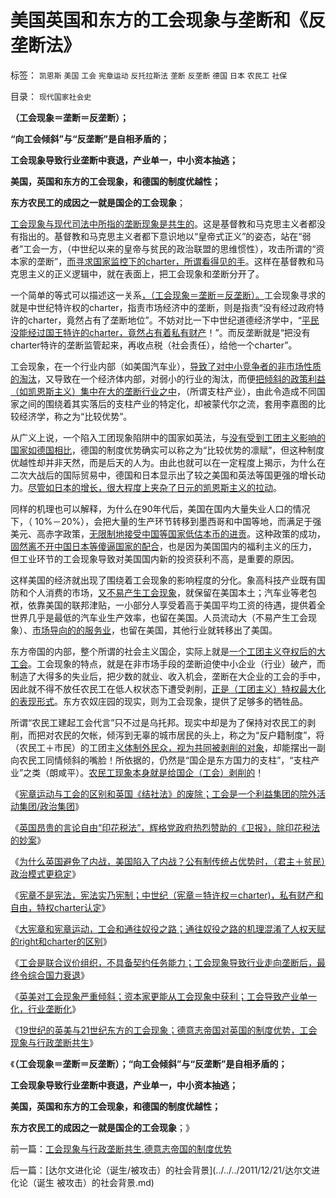 # 美国英国和东方的工会现象与垄断和《反垄断法》

标签： `凯恩斯` `美国` `工会` `宪章运动` `反托拉斯法` `垄断` `反垄断` `德国` `日本` `农民工` `社保` 

目录： `现代国家社会史`

**（工会现象＝垄断＝反垄断）；**

**“向工会倾斜”与“反垄断”是自相矛盾的；**

**工会现象导致行业垄断中衰退，产业单一，中小资本抽逃；**

**美国，英国和东方的工会现象，和德国的制度优越性；**

**东方农民工的成因之一就是国企的工会现象**；

[工会现象与现代司法中所指的垄断现象是共生的](../../../2009/9/14/“垄断”是构成四百年世界现代史的关键词.md)。这是基督教和马克思主义者都没有指出的。基督教和马克思主义者都下意识地以“皇帝式正义”的姿态，站在“弱者”工会一方，（中世纪以来的皇帝与贫民的政治联盟的思维惯性），攻击所谓的“资本家的垄断”，[而寻求国家监控下的charter，所谓看得见的手](../../../2011/12/18/宪章不是宪法，中世纪的特权，特许权，charter.md)。这样在基督教和马克思主义的正义逻辑中，就在表面上，把工会现象和垄断分开了。

一个简单的等式可以描述这一关系[，（工会现象＝垄断＝反垄断）。](../../../2011/7/4/反托拉斯法是恶法＝&nbsp;（工会托拉斯&nbsp;Vs&nbsp;企业托拉斯）.md)工会现象寻求的就是中世纪特许权的charter，指责市场经济中的垄断，则是指责“没有经过政府特许的charter，竟然占有了垄断地位”。不妨对比一下中世纪道德经济学中，“[平民没能经过国王特许的charter，竟然占有着私有财产](../../../2011/10/19/罗马帝国《通往中世纪奴役之路》经济路线图.md)！”。而反垄断就是“把没有charter特许的垄断监管起来，再收点税（社会责任），给他一个charter”。

工会现象，在一个行业内部（如美国汽车业），[导致了对中小竞争者的非市场性质的淘汰](../../../2011/7/10/工团主义造就行政垄断寡头.md)，又导致在一个经济体内部，对弱小的行业的淘汰，而便[把倾斜的政策利益（如凯恩斯主义）集中在大的垄断行业之中](../../../2011/6/15/费雪低利率和通缩论代表了权贵垄断特权的利益.md)，（所谓支柱产业），由此令造成不同国家之间的围绕着其实落后的支柱产业的特定化，却被蒙代尔之流，套用李嘉图的比较经济学，称之为“比较优势”。

从广义上说，一个陷入工团现象陷阱中的国家如英法，与[没有受到工团主义影响的国家如德国相比](../../../2010/3/18/旧德国是爱国分子追求的理想帝国.md)，德国的制度优势确实可以称之为“比较优势的凛赋”，但这种制度优越性却并非天然，而是后天的人为。由此也就可以在一定程度上揭示，为什么在二次大战后的国际贸易中，德国和日本显示出了较之美国和英法等国更强的增长动力。[尽管如日本的增长，很大程度上夹杂了日元的凯恩斯主义的拉动](../../../2011/1/17/广场协议德国马克和日元的冰火两重天.md)。

同样的机理也可以解释，为什么在90年代后，美国在国内大量失业人口的情况下，（
10%－20%），会把大量的生产环节转移到墨西哥和中国等地，而满足于强美元、高赤字政策，[无限制地接受中国等国家低估本币的进贡](../../../2011/1/21/美国是有史以来最有油水的“帝国”.md)。这种政策的成功，[固然离不开中国日本等傻逼国家的配合](../../../2011/9/17/非暴力竞争原理解释美中日的成败和WTO.md)，也是因为美国国内的福利主义的压力，
但工业环节的工会现象导致对美国国内新的投资获利不高，是重要的原因。

这样美国的经济就出现了围绕着工会现象的影响程度的分化。象高科技产业既有国防和个人消费的市场，[又不易产生工会现象](../../../2011/12/13/工会活动集中在夕阳行业,“向弱者倾斜”将导致社会停滞.md)，就保留在美国本土；汽车业等老包袱，依靠美国的联邦津贴，一小部分人享受着高于美国平均工资的待遇，提供着全世界几乎是最低的汽车业生产效率，也留在美国。人员流动大（不易产生工会现象）、[市场导向的的服务业](../../../2009/11/23/市场经济和服务业成长的生产力条件.md)，也留在美国，其他行业就转移出了美国。

东方帝国的内部，整个所谓的社会主义国企，实际上就是[一个工团主义夺权后的大工会](../../../2009/8/11/改革攻坚的雷区，坚在那里？危险在那里？.md)。工会现象的特点，就是在非市场手段的垄断迫使中小企业（行业）破产，而制造了大得多的失业后，把少数的就业、收入机会，垄断在大企业的工会的手中，因此就不得不放任农民工在低人权状态下遭受剥削，[正是（工团主义）特权最大化的表现形式](../../../2009/8/1/特权二八定律，特权总令社会负担最大化.md)。东方农奴庄园的现实，则为工会现象，提供了足够多的牺牲品。

所谓“农民工建起工会代言”只不过是乌托邦。现实中却是为了保持对农民工的剥削，而把对农民的欠帐，倾泻到无辜的城市居民的头上，称之为“反户籍制度”，将（农民工＋市民）的工团主[义体制外民众，视为共同被剥削的对象](../../../2009/8/10/主要矛盾很可能就是体制内外的矛盾.md)，却能摆出一副向农民工同情倾斜的嘴脸！所依据的，仍然是“国企是东方国力的支柱”，“支柱产业”之类（朗咸平）。[农民工现象本身就是给国企（工会）剥削的](../../../2009/5/4/低估人民币汇率让农民工增加就业了吗？.md)！

《[宪章运动与工会的区别和英国《结社法》的废除；工会是一个利益集团的院外活动集团/政治集团](../../../2011/12/18/宪章运动与工会的区别，1830s英国废除《党禁令》.md)》

《[英国昂贵的言论自由“印花税法”，辉格党政府热烈赞助的《卫报》，除印花税法的妙案](../../../2011/12/18/英国昂贵的言论自由，“印花税法”和《卫报》.md)》

《[为什么英国避免了内战，美国陷入了内战？公有制传统占优势时，（君主＋贫民）政治模式更稳定](../../../2011/12/18/为什么英国避免了内战，美国陷入了内战？.md)》

《[宪章不是宪法，宪法实乃宪制；中世纪（宪章＝特许权＝charter)，私有财产和自由，特权charter认定](../../../2011/12/18/宪章不是宪法，中世纪的特权，特许权，charter.md)》

《[大宪章和宪章运动，工会和通往奴役之路；通往奴役之路的机理混淆了人权天赋的right和charter的区别](../../../2011/12/20/大宪章和宪章运动，工会和通往奴役之路.md)》

《[工会是联合议价组织，不具备契约任务能力；工会现象导致行业走向垄断后，最终令综合国力衰退](../../../2011/12/20/工会现象导致行业垄断后衰退，最终令综合国力衰退.md)》

《[英美对工会现象严重倾斜；资本家更能从工会现象中获利；工会导致产业单一化，行业垄断化](../../../2011/12/20/英美对工会现象严重倾斜，大资本家对工会现象心连心.md)》

《[19世纪的英美与21世纪东方的工会现象；德意志帝国对英国的制度优势，工会现象与行政垄断共生](../../../2011/12/21/工会现象与行政垄断共生,德意志帝国的制度优势.md)》

《**（工会现象＝垄断＝反垄断）；“向工会倾斜”与“反垄断”是自相矛盾的；**

**工会现象导致行业垄断中衰退，产业单一，中小资本抽逃；**

**美国，英国和东方的工会现象，和德国的制度优越性；**

**东方农民工的成因之一就是国企的工会现象**；》

前一篇：[工会现象与行政垄断共生,德意志帝国的制度优势](../../../2011/12/21/工会现象与行政垄断共生,德意志帝国的制度优势.md)

后一篇：[达尔文进化论（诞生/被攻击）的社会背景](../../../2011/12/21/达尔文进化论（诞生 被攻击）的社会背景.md)